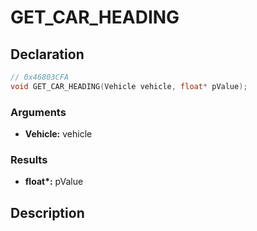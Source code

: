 # GET_CAR_HEADING

## Declaration
```cpp
// 0x46803CFA
void GET_CAR_HEADING(Vehicle vehicle, float* pValue);
```

### Arguments
- **Vehicle:** vehicle

### Results
- **float\*:** pValue

## Description
